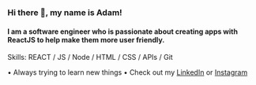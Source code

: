 ### Hi there 👋, my name is Adam!
#### I am a software engineer who is passionate about creating apps with ReactJS to help make them more user friendly.

Skills: REACT / JS / Node / HTML / CSS / APIs / Git 

• Always trying to learn new things
• Check out my [LinkedIn](http://linkedin.com/adamruffner) or [Instagram](http://instagram.com/adamruffner10)











